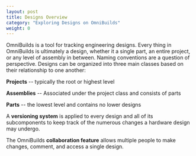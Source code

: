 ```yaml
---
layout: post
title: Designs Overview
category: "Exploring Designs on OmniBuilds"
weight: 0
---
```



OmniBuilds is a tool for tracking engineering designs. Every thing in OmniBuilds is ultimately a design, whether it a single part, an entire project, or any level of assembly in between. Naming conventions are a question of perspective. Designs can be organized into three main classes based on their relationship to one another:

**Projects** -- typically the root or highest level

**Assemblies** -- Associated under the project class and consists of parts

**Parts** -- the lowest level and contains no lower designs

A **versioning system** is applied to every design and all of its subcomponents to keep track of the numerous changes a hardware design may undergo.

The OmniBuilds **collaboration feature** allows multiple people to make changes, comment, and access a single design. 


